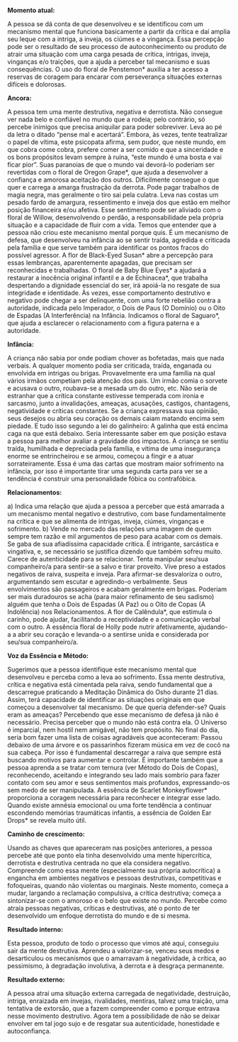 **Momento atual:**

 A pessoa se dá conta de que desenvolveu e se identificou com um mecanismo mental que funciona basicamente a partir da crítica e daí amplia seu leque com a intriga, a inveja, os ciúmes e a vingança. Essa percepção pode ser o resultado de seu processo de autoconhecimento ou produto de atrair uma situação com uma carga pesada de crítica, intrigas, inveja, vinganças e/o traições, que a ajuda a perceber tal mecanismo e suas consequências. O uso do floral de Penstemon* auxilia a ter acesso a reservas de coragem para encarar com perseverança situações externas difíceis e dolorosas. 


 **Ancora:** 

A pessoa tem uma mente destrutiva, negativa e derrotista. Não consegue ver nada belo e confiável no mundo que a rodeia; pelo contrário, só percebe inimigos que precisa aniquilar para poder sobreviver. Leva ao pé da letra o ditado “pense mal e acertará”. Embora, às vezes, tente teatralizar o papel de vítima, este psicopata afirma, sem pudor, que neste mundo, em que cobra come cobra, prefere comer a ser comido e que a sinceridade e os bons propósitos levam sempre à ruína, “este mundo é uma bosta e vai ficar pior”. Suas paranoias de que o mundo vai devorá-lo poderiam ser revertidas com o floral de Oregon Grape*, que ajuda a desenvolver a confiança e amorosa aceitação dos outros. Dificilmente consegue o que quer e carrega a amarga frustração da derrota. Pode pagar trabalhos de magia negra, mas geralmente o tiro sai pela culatra. Leva nas costas um pesado fardo de amargura, ressentimento e inveja dos que estão em melhor posição financeira e/ou afetiva. Esse sentimento pode ser aliviado com o floral de Willow, desenvolvendo o perdão, a responsabilidade pela própria situação e a capacidade de fluir com a vida. Temos que entender que a pessoa não criou este mecanismo mental porque quis. É um mecanismo de defesa, que desenvolveu na infância ao se sentir traída, agredida e criticada pela família e que serve também para identificar os pontos fracos do possível agressor. A flor de Black-Eyed Susan* abre a percepção para essas lembranças, aparentemente apagadas, que precisam ser reconhecidas e trabalhadas. O floral de Baby Blue Eyes* a ajudará a restaurar a inocência original infantil e a de Echinacea*, que trabalha despertando a dignidade essencial do ser, irá apoiá-la no resgate de sua integridade e identidade. Às vezes, esse comportamento destrutivo e negativo pode chegar a ser delinquente, com uma forte rebelião contra a autoridade, indicada pelo Imperador, o Dois de Paus (O Domínio) ou o Oito de Espadas (A Interferência) na Infância. Indicamos o floral de Saguaro*, que ajuda a esclarecer o relacionamento com a figura paterna e a autoridade. 


**Infância:**

 A criança não sabia por onde podiam chover as bofetadas, mais que nada verbais. A qualquer momento podia ser criticada, traída, enganada ou envolvida em intrigas ou brigas. Provavelmente era uma família na qual vários irmãos competiam pela atenção dos pais. Um irmão comia o sorvete e acusava o outro, roubava-se a mesada um do outro, etc. Não seria de estranhar que a crítica constante estivesse temperada com ironia e sarcasmo, junto a invalidações, ameaças, acusações, castigos, chantagens, negatividade e críticas constantes. Se a criança expressava sua opinião, seus desejos ou abria seu coração os demais caiam matando encima sem piedade. E tudo isso segundo a lei do galinheiro: A galinha que está encima caga na que está debaixo. Seria interessante saber em que posição estava a pessoa para melhor avaliar a gravidade dos impactos. A criança se sentiu traída, humilhada e depreciada pela família, e vítima de uma insegurança enorme se entrincheirou e se armou, começou a fingir e a atuar sorrateiramente. Essa é uma das cartas que mostram maior sofrimento na infância, por isso é importante tirar uma segunda carta para ver se a tendência é construir uma personalidade fóbica ou contrafóbica. 


**Relacionamentos:**

 a) Indica uma relação que ajuda a pessoa a perceber que está amarrada a um mecanismo mental negativo e destrutivo, com base fundamentalmente na crítica e que se alimenta de intrigas, inveja, ciúmes, vinganças e sofrimento. b) Vende no mercado das relações uma imagem de quem sempre tem razão e mil argumentos de peso para acabar com os demais. Se gaba de sua afiadíssima capacidade crítica. É intrigante, sarcástica e vingativa, e, se necessário se justifica dizendo que também sofreu muito. Carece de autenticidade para se relacionar. Tenta manipular seu/sua companheiro/a para sentir-se a salvo e tirar proveito. Vive preso a estados negativos de raiva, suspeita e inveja. Para afirmar-se desvaloriza o outro, argumentando sem escutar e agredindo-o verbalmente. Seus envolvimentos são passageiros e acabam geralmente em brigas. Poderiam ser mais duradouros se acha (para maior refinamento de seu sadismo) alguém que tenha o Dois de Espadas (A Paz) ou o Oito de Copas (A Indolência) nos Relacionamentos. A flor de Calêndula*, que estimula o carinho, pode ajudar, facilitando a receptividade e a comunicação verbal com o outro. A essência floral de Holly pode nutrir afetivamente, ajudando-a a abrir seu coração e levanda-o a sentirse unida e considerada por seu/sua companheiro/a. 


**Voz da Essência e Método:**

 Sugerimos que a pessoa identifique este mecanismo mental que desenvolveu e perceba como a leva ao sofrimento. Essa mente destrutiva, crítica e negativa está cimentada pela raiva, sendo fundamental que a descarregue praticando a Meditação Dinâmica do Osho durante 21 dias. Assim, terá capacidade de identificar as situações originais em que começou a desenvolver tal mecanismo. De que queria defender-se? Quais eram as ameaças? Percebendo que esse mecanismo de defesa já não é necessário. Precisa perceber que o mundo não está contra ela. O Universo é imparcial, nem hostil nem amigável, não tem propósito. No final do dia, seria bom fazer uma lista de coisas agradáveis que aconteceram: Passou debaixo de uma árvore e os passarinhos fizeram música em vez de cocô na sua cabeça. Por isso é fundamental descarregar a raiva que sempre está buscando motivos para aumentar e controlar. É importante também que a pessoa aprenda a se tratar com ternura (ver Método do Dois de Copas), reconhecendo, aceitando e integrando seu lado mais sombrio para fazer contato com seu amor e seus sentimentos mais profundos, expressando-os sem medo de ser manipulada. A essência de Scarlet Monkeyflower* proporciona a coragem necessária para reconhecer e integrar esse lado. Quando existe amnésia emocional ou uma forte tendência a continuar escondendo memórias traumáticas infantis, a essência de Golden Ear Drops* se revela muito útil. 


**Caminho de crescimento:**

 Usando as chaves que apareceram nas posições anteriores, a pessoa percebe até que ponto ela tinha desenvolvido uma mente hipercrítica, derrotista e destrutiva centrada no que ela considera negativo. Compreende como essa mente (especialmente sua própria autocrítica) a engancha em ambientes negativos e pessoas destrutivas, competitivas e fofoqueiras, quando não violentas ou marginais. Neste momento, começa a mudar, largando a reclamação compulsiva, a crítica destrutiva; começa a sintonizar-se com o amoroso e o belo que existe no mundo. Percebe como atraía pessoas negativas, críticas e destrutivas, até o ponto de ter desenvolvido um enfoque derrotista do mundo e de si mesma. 


**Resultado interno:**

 Esta pessoa, produto de todo o processo que vimos até aqui, conseguiu sair da mente destrutiva. Aprendeu a valorizar-se, venceu seus medos e desarticulou os mecanismos que o amarravam à negatividade, à crítica, ao pessimismo, à degradação involutiva, à derrota e à desgraça permanente. 


**Resultado externo:**

 A pessoa atrai uma situação externa carregada de negatividade, destruição, intriga, enraizada em invejas, rivalidades, mentiras, talvez uma traição, uma tentativa de extorsão, que a fazem compreender como e porque entrava nesse movimento destrutivo. Agora tem a possibilidade de não se deixar envolver em tal jogo sujo e de resgatar sua autenticidade, honestidade e autoconfiança.
